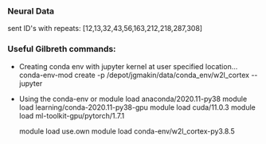### Neural Data
sent ID's with repeats:  [12,13,32,43,56,163,212,218,287,308]


### Useful Gilbreth commands:
- Creating conda env with jupyter kernel at user specified location...
    conda-env-mod create -p /depot/jgmakin/data/conda_env/w2l_cortex --jupyter
- Using the conda-env
     or module load anaconda/2020.11-py38
    module load learning/conda-2020.11-py38-gpu
    module load cuda/11.0.3
    module load ml-toolkit-gpu/pytorch/1.7.1

    module load use.own
    module load conda-env/w2l_cortex-py3.8.5